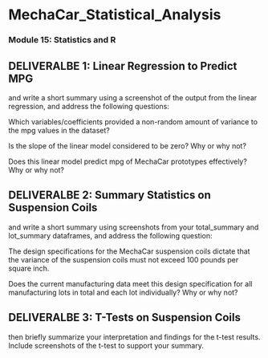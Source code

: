 # MechaCar_Statistical_Analysis
### Module 15: Statistics and R 


## DELIVERALBE 1: Linear Regression to Predict MPG

and write a short summary using a screenshot of the output from the linear regression, and address the following questions:

Which variables/coefficients provided a non-random amount of variance to the mpg values in the dataset?

Is the slope of the linear model considered to be zero? Why or why not?

Does this linear model predict mpg of MechaCar prototypes effectively? Why or why not?


## DELIVERALBE 2: Summary Statistics on Suspension Coils

and write a short summary using screenshots from your total_summary and lot_summary dataframes, and address the following question:

The design specifications for the MechaCar suspension coils dictate that the variance of the suspension coils must not exceed 100 pounds per square inch. 

Does the current manufacturing data meet this design specification for all manufacturing lots in total and each lot individually? Why or why not?


## DELIVERALBE 3: T-Tests on Suspension Coils 

then briefly summarize your interpretation and findings for the t-test results. Include screenshots of the t-test to support your summary.
